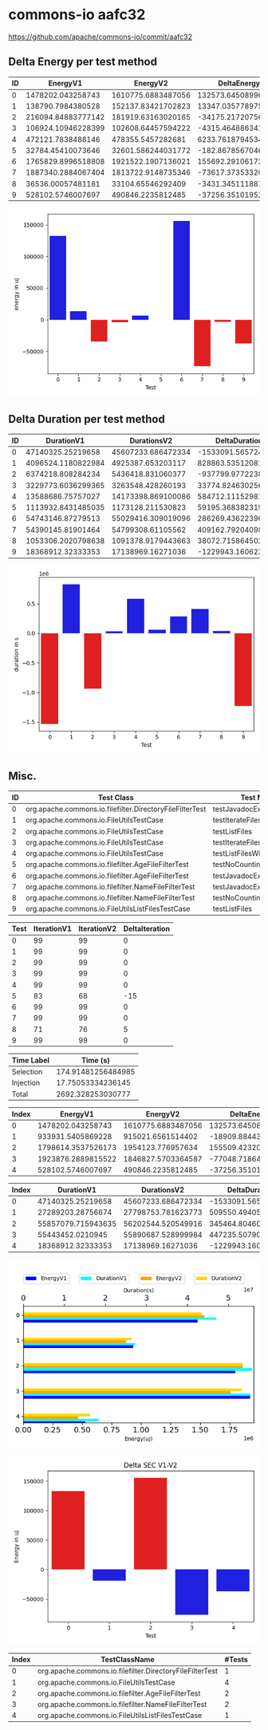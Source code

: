 # commons-io aafc32


https://github.com/apache/commons-io/commit/aafc32


## Delta Energy per test method


| ID | EnergyV1 | EnergyV2 | DeltaEnergy |
| --- | --- | --- | --- |
| 0 | 1478202.043258743 | 1610775.6883487056 | 132573.64508996275 |
| 1 | 138790.7984380528 | 152137.83421702823 | 13347.035778975434 |
| 2 | 216094.84883777142 | 181919.63163020165 | -34175.217207569774 |
| 3 | 106924.10946228399 | 102608.64457594222 | -4315.464886341768 |
| 4 | 472121.7838488146 | 478355.5457282681 | 6233.761879453494 |
| 5 | 32784.45410073646 | 32601.586244031772 | -182.86785670468817 |
| 6 | 1765829.8996518808 | 1921522.1907136021 | 155692.29106172128 |
| 7 | 1887340.2884067404 | 1813722.9148735346 | -73617.37353320583 |
| 8 | 36536.00057481181 | 33104.65546292409 | -3431.34511188772 |
| 9 | 528102.5746007697 | 490846.2235812485 | -37256.351019521186 |


![](./commons-io_delta_energy_0_v.png)

## Delta Duration per test method


| ID | DurationV1 | DurationsV2 | DeltaDuration |
| --- | --- | --- | --- |
| 0 | 47140325.25219658 | 45607233.686472334 | -1533091.5657242462 |
| 1 | 4096524.1180822984 | 4925387.653203117 | 828863.5351208183 |
| 2 | 6374218.808284234 | 5436418.831060377 | -937799.9772238573 |
| 3 | 3229773.6036299365 | 3263548.428260193 | 33774.82463025674 |
| 4 | 13588686.75757027 | 14173398.869100086 | 584712.111529816 |
| 5 | 1113932.8431485035 | 1173128.211530823 | 59195.368382319575 |
| 6 | 54743146.87279513 | 55029416.309019096 | 286269.43622396886 |
| 7 | 54390145.81901464 | 54799308.61105562 | 409162.79204098135 |
| 8 | 1053306.2020798638 | 1091378.9179443663 | 38072.71586450259 |
| 9 | 18368912.32333353 | 17138969.16271036 | -1229943.1606231704 |


![](./commons-io_delta_duration_0_v.png)

## Misc.

| ID | Test Class | Test Method |
| --- | --- | --- |
| 0 | org.apache.commons.io.filefilter.DirectoryFileFilterTest | testJavadocExampleUsingNio |
| 1 | org.apache.commons.io.FileUtilsTestCase | testIterateFiles |
| 2 | org.apache.commons.io.FileUtilsTestCase | testListFiles |
| 3 | org.apache.commons.io.FileUtilsTestCase | testIterateFilesAndDirs |
| 4 | org.apache.commons.io.FileUtilsTestCase | testListFilesWithDirs |
| 5 | org.apache.commons.io.filefilter.AgeFileFilterTest | testNoCounting |
| 6 | org.apache.commons.io.filefilter.AgeFileFilterTest | testJavadocExampleUsingNio |
| 7 | org.apache.commons.io.filefilter.NameFileFilterTest | testJavadocExampleUsingNio |
| 8 | org.apache.commons.io.filefilter.NameFileFilterTest | testNoCounting |
| 9 | org.apache.commons.io.FileUtilsListFilesTestCase | testListFiles |


| Test | IterationV1 | IterationV2 | DeltaIteration |
| --- | --- | --- | --- |
| 0 | 99 | 99 | 0 |
| 1 | 99 | 99 | 0 |
| 2 | 99 | 99 | 0 |
| 3 | 99 | 99 | 0 |
| 4 | 99 | 99 | 0 |
| 5 | 83 | 68 | -15 |
| 6 | 99 | 99 | 0 |
| 7 | 99 | 99 | 0 |
| 8 | 71 | 76 | 5 |
| 9 | 99 | 99 | 0 |



| Time Label | Time (s) |
| --- | --- |
| Selection | 174.91481256484985 |
| Injection | 17.75053334236145 |
| Total | 2692.328253030777 |


| Index | EnergyV1 | EnergyV2 | DeltaEnergy |
| --- | --- | --- | --- |
| 0 | 1478202.043258743 | 1610775.6883487056 | 132573.64508996275 |
| 1 | 933931.5405869228 | 915021.6561514402 | -18909.884435482556 |
| 2 | 1798614.3537526173 | 1954123.776957634 | 155509.42320501665 |
| 3 | 1923876.2889815522 | 1846827.5703364587 | -77048.7186450935 |
| 4 | 528102.5746007697 | 490846.2235812485 | -37256.351019521186 |

| Index | DurationV1 | DurationsV2 | DeltaDuration |
| --- | --- | --- | --- |
| 0 | 47140325.25219658 | 45607233.686472334 | -1533091.5657242462 |
| 1 | 27289203.28756674 | 27798753.781623773 | 509550.4940570332 |
| 2 | 55857079.715943635 | 56202544.520549916 | 345464.8046062812 |
| 3 | 55443452.0210945 | 55890687.528999984 | 447235.50790548325 |
| 4 | 18368912.32333353 | 17138969.16271036 | -1229943.1606231704 |

![](./commons-io.png)

![](./commons-io_delta_1_v.png)

| Index | TestClassName | #Tests |
| --- | --- | --- |
| 0 | org.apache.commons.io.filefilter.DirectoryFileFilterTest | 1 |
| 1 | org.apache.commons.io.FileUtilsTestCase | 4 |
| 2 | org.apache.commons.io.filefilter.AgeFileFilterTest | 2 |
| 3 | org.apache.commons.io.filefilter.NameFileFilterTest | 2 |
| 4 | org.apache.commons.io.FileUtilsListFilesTestCase | 1 |
